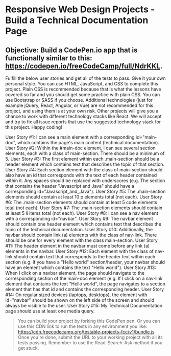 # Responsive Web Design Projects - Build a Technical Documentation Page
## Objective: Build a CodePen.io app that is functionally similar to this: https://codepen.io/freeCodeCamp/full/NdrKKL.
Fulfill the below user stories and get all of the tests to pass. Give it your own personal style.
You can use HTML, JavaScript, and CSS to complete this project. Plain CSS is recommended because that is what the lessons have covered so far and you should get some practice with plain CSS. You can use Bootstrap or SASS if you choose. Additional technologies (just for example jQuery, React, Angular, or Vue) are not recommended for this project, and using them is at your own risk. Other projects will give you a chance to work with different technology stacks like React. We will accept and try to fix all issue reports that use the suggested technology stack for this project. Happy coding!

User Story #1: I can see a main element with a corresponding id="main-doc", which contains the page's main content (technical documentation).
User Story #2: Within the #main-doc element, I can see several section elements, each with a class of main-section. There should be a minimum of 5.
User Story #3: The first element within each .main-section should be a header element which contains text that describes the topic of that section.
User Story #4: Each section element with the class of main-section should also have an id that corresponds with the text of each header contained within it. Any spaces should be replaced with underscores (e.g. The section that contains the header "Javascript and Java" should have a corresponding id="Javascript_and_Java").
User Story #5: The .main-section elements should contain at least 10 p elements total (not each).
User Story #6: The .main-section elements should contain at least 5 code elements total (not each).
User Story #7: The .main-section elements should contain at least 5 li items total (not each).
User Story #8: I can see a nav element with a corresponding id="navbar".
User Story #9: The navbar element should contain one header element which contains text that describes the topic of the technical documentation.
User Story #10: Additionally, the navbar should contain link (a) elements with the class of nav-link. There should be one for every element with the class main-section.
User Story #11: The header element in the navbar must come before any link (a) elements in the navbar.
User Story #12: Each element with the class of nav-link should contain text that corresponds to the header text within each section (e.g. if you have a "Hello world" section/header, your navbar should have an element which contains the text "Hello world").
User Story #13: When I click on a navbar element, the page should navigate to the corresponding section of the main-doc element (e.g. If I click on a nav-link element that contains the text "Hello world", the page navigates to a section element that has that id and contains the corresponding header.
User Story #14: On regular sized devices (laptops, desktops), the element with id="navbar" should be shown on the left side of the screen and should always be visible to the user.
User Story #15: My Technical Documentation page should use at least one media query.
> You can build your project by forking this CodePen pen. Or you can use this CDN link to run the tests in any environment you like: https://cdn.freecodecamp.org/testable-projects-fcc/v1/bundle.js
> Once you're done, submit the URL to your working project with all its tests passing.
> Remember to use the Read-Search-Ask method if you get stuck.
